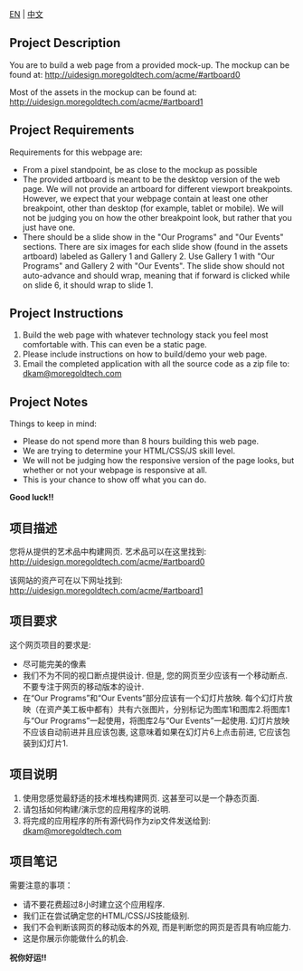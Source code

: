 [EN](#en) | [中文](#cn) 
  
  
## <a name="en"></a>Project Description
You are to build a web page from a provided mock-up.  The mockup can be found at:
http://uidesign.moregoldtech.com/acme/#artboard0

Most of the assets in the mockup can be found at:  
http://uidesign.moregoldtech.com/acme/#artboard1

## Project Requirements
Requirements for this webpage are:
  - From a pixel standpoint, be as close to the mockup as possible
  - The provided artboard is meant to be the desktop version of the web page.  We will not provide an artboard for different viewport breakpoints.  However, we expect that your webpage contain at least one other breakpoint, other than desktop (for example, tablet or mobile).  We will not be judging you on how the other breakpoint look, but rather that you just have one.
  - There should be a slide show in the "Our Programs" and "Our Events" sections.  There are six images for each slide show (found in the assets artboard) labeled as Gallery 1 and Gallery 2.  Use Gallery 1 with "Our Programs" and Gallery 2 with "Our Events".  The slide show should not auto-advance and should wrap, meaning that if forward is clicked while on slide 6, it should wrap to slide 1.

## Project Instructions
  1. Build the web page with whatever technology stack you feel most comfortable with.  This can even be a static page.
  2. Please include instructions on how to build/demo your web page.
  3. Email the completed application with all the source code as a zip file to: <dkam@moregoldtech.com>
 
## Project Notes
Things to keep in mind:
  - Please do not spend more than 8 hours building this web page.
  - We are trying to determine your HTML/CSS/JS skill level.
  - We will not be judging how the responsive version of the page looks, but whether or not your webpage is responsive at all.
  - This is your chance to show off what you can do.
  
  
**Good luck!!**
  
  
## <a name="cn"></a>项目描述
您将从提供的艺术品中构建网页.  艺术品可以在这里找到:
http://uidesign.moregoldtech.com/acme/#artboard0

该网站的资产可在以下网址找到:
http://uidesign.moregoldtech.com/acme/#artboard1

## 项目要求
这个网页项目的要求是:
  - 尽可能完美的像素
  - 我们不为不同的视口断点提供设计. 但是, 您的网页至少应该有一个移动断点. 不要专注于网页的移动版本的设计.
  - 在“Our Programs”和“Our Events”部分应该有一个幻灯片放映. 每个幻灯片放映（在资产美工板中都有）共有六张图片，分别标记为图库1和图库2.将图库1与“Our Programs”一起使用，将图库2与“Our Events”一起使用. 幻灯片放映不应该自动前进并且应该包裹, 这意味着如果在幻灯片6上点击前进, 它应该包装到幻灯片1.

## 项目说明
  1. 使用您感觉最舒适的技术堆栈构建网页. 这甚至可以是一个静态页面.
  2. 请包括如何构建/演示您的应用程序的说明.
  3. 将完成的应用程序的所有源代码作为zip文件发送给到: <dkam@moregoldtech.com>

## 项目笔记
需要注意的事项：
  - 请不要花费超过8小时建立这个应用程序.
  - 我们正在尝试确定您的HTML/CSS/JS技能级别.
  - 我们不会判断该网页的移动版本的外观, 而是判断您的网页是否具有响应能力.
  - 这是你展示你能做什么的机会.
  
  
**祝你好运!!**

